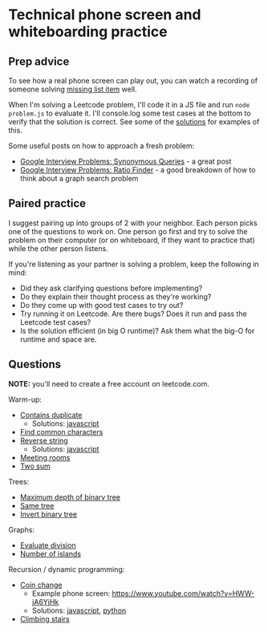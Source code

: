 # Technical phone screen and whiteboarding practice

## Prep advice

To see how a real phone screen can play out, you can watch a recording of someone solving [missing list item](https://www.youtube.com/watch?v=cdCeU8DJvPM) well.

When I'm solving a Leetcode problem, I'll code it in a JS file and run `node problem.js` to evaluate it. I'll console.log some test cases at the bottom to verify that the solution is correct. See some of the [solutions](/solutions) for examples of this.

Some useful posts on how to approach a fresh problem:

* [Google Interview Problems: Synonymous Queries](https://medium.com/@alexgolec/google-interview-problems-synonymous-queries-36425145387c) - a great post
* [Google Interview Problems: Ratio Finder](https://medium.com/@alexgolec/google-interview-problems-synonymous-queries-36425145387c) - a good breakdown of how to think about a graph search problem


## Paired practice

I suggest pairing up into groups of 2 with your neighbor. Each person picks one of the questions to work on. One person go first and try to solve the problem on their computer (or on whiteboard, if they want to practice that) while the other person listens.

If you're listening as your partner is solving a problem, keep the following in mind:

* Did they ask clarifying questions before implementing?
* Do they explain their thought process as they're working?
* Do they come up with good test cases to try out?
* Try running it on Leetcode. Are there bugs? Does it run and pass the Leetcode test cases?
* Is the solution efficient (in big O runtime)? Ask them what the big-O for runtime and space are.

## Questions

**NOTE:** you'll need to create a free account on leetcode.com.

Warm-up:

* [Contains duplicate](https://leetcode.com/problems/contains-duplicate)
  * Solutions: [javascript](solutions/contains_duplicate.js)
* [Find common characters](https://leetcode.com/problems/find-common-characters)
* [Reverse string](https://leetcode.com/problems/reverse-string)
  * Solutions: [javascript](solutions/reverse_string.js)
* [Meeting rooms](https://leetcode.com/problems/meeting-rooms/)
* [Two sum](https://leetcode.com/problems/two-sum/)

Trees:

* [Maximum depth of binary tree](https://leetcode.com/problems/maximum-depth-of-binary-tree)
* [Same tree](https://leetcode.com/problems/same-tree/)
* [Invert binary tree](https://leetcode.com/problems/invert-binary-tree/)

Graphs:

* [Evaluate division](https://leetcode.com/problems/evaluate-division/)
* [Number of islands](https://leetcode.com/problems/number-of-islands/)

Recursion / dynamic programming:

* [Coin change](https://leetcode.com/problems/coin-change)
  * Example phone screen: https://www.youtube.com/watch?v=HWW-jA6YjHk
  * Solutions: [javascript](solutions/coin_change.js), [python](coin_change.py)
* [Climbing stairs](https://leetcode.com/problems/climbing-stairs/)
